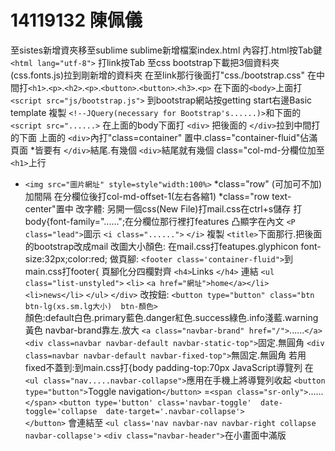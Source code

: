 # 14119132 陳佩儀
至sistes新增資夾移至sublime   sublime新增檔案index.html
內容打.html按Tab鍵 `<html lang="utf-8">`
打link按Tab
至css bootstrap下載把3個資料夾(css.fonts.js)拉到剛新增的資料夾
在至link那行後面打"css./bootstrap.css"
在中間打`<h1>`.`<p>`.`<h2>`.`<p>`.`<button>`.`<button>`.`<h3>`.`<p>`
在下面的`<body>`上面打 `<script src="js/bootstrap.js">`
到bootstrap網站按getting start右邊Basic template
複製 `<!--JQuery(necessary for Bootstrap's......)>`和下面的 `<script src="......>`
在上面的body下面打 `<div>`
把後面的 `</div>`拉到中間打的下面
上面的 `<div>`內打"class=container"
置中.class="container-fluid"佔滿頁面
*皆要有 `</div>`結尾.有幾個 `<div>`結尾就有幾個
class="col-md-分欄位加至 `<h1>`上行
* `<img src="圖片網址" style=style"width:100%>`
*class="row" (可加可不加)  加間隔 在分欄位後打col-md-offset-1(左右各縮1)
*class="row text-center"置中
改字體:
另開一個css(New File)打mail.css在ctrl+s儲存
打body{font-family="......";在分欄位那行裡打features
凸顯字在內文 `<P class="lead">`圖示
 `<i class="......">` `</i>`
複製 `<title>`下面那行.把後面的bootstrap改成mail
改圖大小顏色:
在mail.css打featupes.glyphicon font-size:32px;color:red;
做頁腳:
 `<footer class='container-fluid">`到main.css打footer{
頁腳化分四欄對齊 `<h4>`Links `</h4>`
連結 `<ul class="list-unstyled">`
     `<li>` `<a href="網址">home</a></li>`
     `<li>news</li>`
     `</ul>`
`</div>`
改按鈕:
`<button type="button" class="btn btn-lg(xs.sm.lg大小)  btn-顏色>`  
顏色:default白色.primary藍色.danger紅色.success綠色.info淺藍.warning黃色
navbar-brand靠左.放大
`<a class="navbar-brand" href="/">`......`</a>`
`<div class=navbar navbar-default navbar-static-top">`固定.無圓角
`<div class=navbar navbar-default navbar-fixed-top">`無固定.無圓角
若用fixed不蓋到:到main.css打{body padding-top:70px
JavaScript導覽列
在`<ul class="nav.....navbar-collapse">`應用在手機上將導覽列收起
`<button type="button">`Toggle navigation`</button>`
=`<span class="sr-only">`......`</span>`
`<button type='button' class='navbar-toggle'  date-toggle='collapse  date-target='.navbar-collapse'>`  
`</button>`   會連結至
`<ul class='nav navbar-nav navbar-right collapse navbar-collapse'>`
`<div class="navbar-header">`在小畫面中滿版
